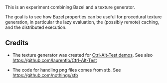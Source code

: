 This is an experiment combining Bazel and a texture generator.

The goal is to see how Bazel properties can be useful for procedural texture
generation, in particular the lazy evaluation, the (possibly remote) caching,
and the distributed execution.

## Credits

* The texture generator was created for [Ctrl-Alt-Test demos](http://www.ctrl-alt-test.fr/).
  See also https://github.com/laurentlb/Ctrl-Alt-Test

* The code for handling png files comes from stb. See https://github.com/nothings/stb
